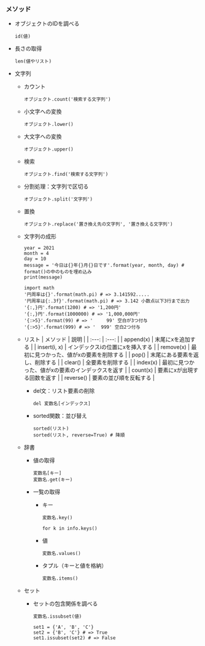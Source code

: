 ### メソッド

- オブジェクトのIDを調べる
  ```
  id(値)
  ```

- 長さの取得
  ```
  len(値やリスト)
  ```

- 文字列
  - カウント
    ```
    オブジェクト.count('検索する文字列')
    ```

  - 小文字への変換
    ```
    オブジェクト.lower()
    ```

  - 大文字への変換
    ```
    オブジェクト.upper()
    ```

  - 検索
    ```
    オブジェクト.find('検索する文字列')
    ```

  - 分割処理：文字列で区切る
    ```
    オブジェクト.split('文字列')
    ```

  - 置換
    ```
    オブジェクト.replace('置き換え先の文字列', '置き換える文字列')
    ```

  - 文字列の成形
    ```
    year = 2021
    month = 4
    day = 10
    message = '今日は{}年{}月{}日です'.format(year, month, day) # format()の中のものを埋め込み
    print(message)
    ```

    ```
    import math
    '円周率は{}'.format(math.pi) # => 3.141592..... 
    '円周率は{:.3f}'.format(math.pi) # => 3.142 小数点以下3行まで出力
    '{:,}円'.format(1200) # => '1,200円'
    '{:,}円'.format(1000000) # => '1,000,000円'
    '{:>5}'.format(99) # => '     99' 空白が3つ付与
    '{:>5}'.format(999) # => '  999' 空白2つ付与
    ```

  - リスト
    | メソッド | 説明 |
    | :---: | :---: |
    | append(x) | 末尾にxを追加する |
    | insert(i, x) | インデックスiの位置にxを挿入する |
    | remove(x) | 最初に見つかった、値がxの要素を削除する |
    | pop() | 末尾にある要素を返し、削除する |
    | clear() | 全要素を削除する |
    | index(x) | 最初に見つかった、値がxの要素のインデックスを返す |
    | count(x) | 要素にxが出現する回数を返す |
    | reverse() | 要素の並び順を反転する |

    - del文：リスト要素の削除
      ```
      del 変数名[インデックス]
      ```

    - sorted関数：並び替え
      ```
      sorted(リスト)
      sorted(リスト, reverse=True) # 降順
      ```

  - 辞書
    - 値の取得
      ```
      変数名[キー]
      変数名.get(キー)
      ```

    - 一覧の取得
      * キー
        ```
        変数名.key()

        for k in info.keys()
        ```

      * 値
        ```
        変数名.values()
        ```

      * タプル（キーと値を格納）
        ```
        変数名.items()
        ```

  - セット
    - セットの包含関係を調べる
      ```
      変数名.issubset(値)

      set1 = {'A', 'B', 'C'}
      set2 = {'B', 'C'} # => True
      set1.issubset(set2) # => False
      ```
